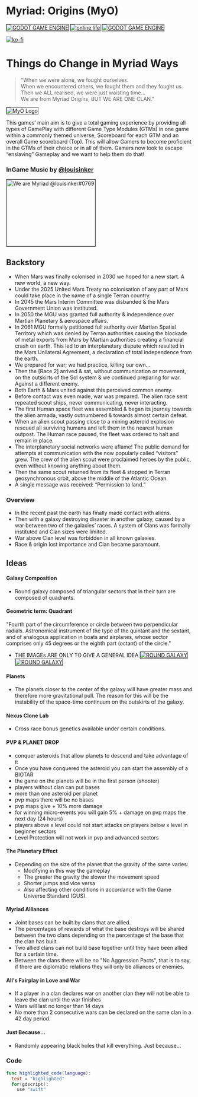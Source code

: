 # Myriad: Origins (MyO) 
<a href="https://godotengine.org" target="_new"><img src="https://img.shields.io/badge/godot-v3.2-%23478cbf" alt="GODOT GAME ENGINE" border="1" /></a>
<a href="https://img.shields.io/badge/online%20life-100%25-green" target="_new"><img src="https://img.shields.io/badge/online%20life-100%25-green" alt="online life" border="1" /></a>
<a href="https://img.shields.io/badge/Fairplay-100%25-green" target="_new"><img src="https://img.shields.io/badge/Fairplay-100%25-green" alt="GODOT GAME ENGINE" border="1" /></a>

[![ko-fi](https://www.ko-fi.com/img/githubbutton_sm.svg)](https://ko-fi.com/W7W21C3X1)

# Things do Change in Myriad Ways

> "When we were alone, we fought ourselves.</br> When we encountered others, we fought them and they fought us.</br> Then we ALL realised, we were just waisting time...</br> We are from Myriad Origins, BUT WE ARE ONE CLAN."</br>

<img src="https://cdn.discordapp.com/attachments/507454734139916288/744862365526523974/MyriadOrigins-logo-500x197.png" 
alt="MyO Logo" border="1" />

This games’ main aim is to give a total gaming experience by providing all types of GamePlay with different Game Type Modules (GTMs) in one game within a commonly themed universe, Scoreboard for each GTM and an overall Game scoreboard (Top).
This will allow Gamers to become proficient in the GTMs of their choice or in all of them. Gamers now look to escape “enslaving” Gameplay and we want to help them do that!

### InGame Music by [@louisinker](https://github.com/louisinker "@louisinker")
<a href="http://www.youtube.com/watch?v=2i3--jrlQjw
" target="_blank"><img src="http://img.youtube.com/vi/2i3--jrlQjw/0.jpg" 
alt="We are Myriad @louisinker#0769" width="240" height="180" border="1" /></a>

## Backstory
* When Mars was finally colonised in 2030 we hoped for a new start. A new world, a new way.
* Under the 2025 United Mars Treaty no colonisation of any part of Mars could take place in the name of a single Terran country.
* In 2045 the Mars Interim Committee was disbanded & the Mars Government Union was instituted.
* In 2050 the MGU was granted full authority & independence over Martian Planetary & aerospace affairs.
* In 2061 MGU formally petitioned full authority over Martian Spatial Territory which was denied by Terran authorities causing the blockade of metal exports from Mars by Martian authorities creating a financial crash on earth.  This led to an interplanetary dispute which resulted in the Mars Unilateral Agreement, a declaration of total independence from the earth.
* We prepared for war; we had practice, killing our own...
* Then the [Race 2] arrived & sat, without communication or movement, on the outskirts of the Sol system & we continued preparing for war. Against a different enemy.
* Both Earth & Mars united against this perceived common enemy.
* Before contact was even made, war was prepared.  The alien race sent repeated scout ships, never communicating, never interacting. 
* The first Human space fleet was assembled & began its journey towards the alien armada, vastly outnumbered & towards almost certain defeat.
* When an alien scout passing close to a mining asteroid explosion rescued all surviving humans and left them in the nearest human outpost. The Human race paused, the fleet was ordered to halt and remain in place.
* The interplanetary social networks were aflame! The public demand for attempts at communication with the now popularly called “visitors” grew.  The crew of the alien scout were proclaimed heroes by the public, even without knowing anything about them.
* Then the same scout returned from its fleet & stopped in Terran geosynchronous orbit, above the middle of the Atlantic Ocean. 
* A single message was received: “Permission to land.”

### Overview 
* In the recent past the earth has finally made contact with aliens.
* Then with a galaxy destroying disaster in another galaxy, caused by a war between two of the galaxies’ races. A system of Clans was formally instituted and Clan sizes were limited.
* War above Clan level was forbidden in all known galaxies.
* Race & origin lost importance and Clan became paramount.

## Ideas

#### Galaxy Composition
- Round galaxy composed of triangular sectors that in their turn are composed of quadrants.

#### Geometric term: Quadrant
"Fourth part of the circumference or circle between two perpendicular radials.
Astronomical instrument of the type of the quintant and the sextant, and of analogous application in boats and airplanes, whose sector comprises only 45 degrees or the eighth part (octant) of the circle." 
- THE IMAGEs ARE ONLY TO GIVE A GENERAL IDEA
<a href="https://cdn.discordapp.com/attachments/535862783762497536/535883871577702400/radar-pngrepo-com.png" target="_new"><img src="https://cdn.discordapp.com/attachments/535862783762497536/535883871577702400/radar-pngrepo-com.png" alt="ROUND GALAXY" border="1" /></a>
<a href="https://cdn.discordapp.com/attachments/535862783762497536/538174849512636447/space-map-octants.png" target="_new"><img src="https://cdn.discordapp.com/attachments/535862783762497536/538174849512636447/space-map-octants.png" alt="ROUND GALAXY" border="1" /></a>

#### Planets
- The planets closer to the center of the galaxy will have greater mass and therefore more gravitational pull. The reason for this will be the instability of the space-time continuum on the outskirts of the galaxy.

#### Nexus Clone Lab
- Cross race bonus genetics available under certain conditions.

#### PVP & PLANET DROP
- conquer asteroids that allow planets to descend and take advantage of it
- Once you have conquered the asteroid you can start the assembly of a BIOTAR
- the game on the planets will be in the first person (shooter)
- players without clan can put bases
- more than one asteroid per planet
- pvp maps there will be no bases
- pvp maps give + 10% more damage
- for winning micro-events you will gain 5% + damage on pvp maps the next day (24 hours)
- players above x level could not start attacks on players below x level in beginner sectors
- Level Protection will not work in pvp and advanced sectors

#### The Planetary Effect  
- Depending on the size of the planet that the gravity of the same varies:
  - Modifying in this way the gameplay
  - The greater the gravity the slower the movement speed 
  - Shorter jumps and vice versa
  - Also affecting other conditions in accordance with the Game Universe Standard (GUS).
  
 #### Myriad Alliances   
- Joint bases can be built by clans that are allied.
- The percentages of rewards of what the base destroys will be shared between the two clans depending on the percentage of the base that the clan has built.
- Two allied clans can not build base together until they have been allied for a certain time.
- Between the clans there will be no "No Aggression Pacts", that is to say, if there are diplomatic relations they will only be alliances or enemies.

#### All's Fairplay in Love and War
- If a player in a clan declares war on another clan they will not be able to leave the clan until the war finishes
- Wars will last no longer than 14 days
- No more than 2 consecutive wars can be declared on the same clan in a 42 day period.

#### Just Because...
- Randomly appearing black holes that kill everything. Just because...

### Code
```swift
func highlighted_code(language):
  text = "highlighted"
  for(gdscript):
    use "swift"

